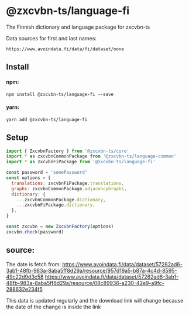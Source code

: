 # @zxcvbn-ts/language-fi

The Finnish dictionary and language package for zxcvbn-ts

Data sources for first and last names:

    https://www.avoindata.fi/data/fi/dataset/none

## Install

#### npm:

`npm install @zxcvbn-ts/language-fi --save`

#### yarn:

`yarn add @zxcvbn-ts/language-fi`

## Setup

```js
import { ZxcvbnFactory } from '@zxcvbn-ts/core'
import * as zxcvbnCommonPackage from '@zxcvbn-ts/language-common'
import * as zxcvbnFiPackage from '@zxcvbn-ts/language-fi'

const password = 'somePassword'
const options = {
  translations: zxcvbnFiPackage.translations,
  graphs: zxcvbnCommonPackage.adjacencyGraphs,
  dictionary: {
    ...zxcvbnCommonPackage.dictionary,
    ...zxcvbnFiPackage.dictionary,
  },
}

const zxcvbn = new ZxcvbnFactory(options)
zxcvbn.check(password)
```

## source:

The date is fetch from:
https://www.avoindata.fi/data/dataset/57282ad6-3ab1-48fb-983a-8aba5ff8d29a/resource/957d19a5-b87a-4c4d-8595-49c22d9d3c58
https://www.avoindata.fi/data/dataset/57282ad6-3ab1-48fb-983a-8aba5ff8d29a/resource/08c89936-a230-42e9-a9fc-288632e234f5

This data is updated regularly and the download link will change because the date of the change is inside the link
